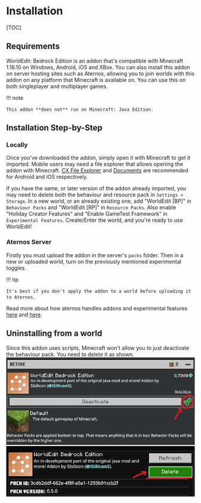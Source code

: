 # Installation

[TOC]

## Requirements

WorldEdit: Bedrock Edition is an addon that's compatible with Minecraft 1.18.10 on Windows, Android, iOS and XBox. You can also install this addon on server hosting sites such as Aternos, allowing you to join worlds with this addon on any platform that Minecraft is available on. You can use this on both singleplayer and multiplayer games.

!!! note

    This addon **does not** run on Minecraft: Java Edition.

## Installation Step-by-Step

### Locally

Once you've downloaded the addon, simply open it with Minecraft to get it imported. Mobile users may need a file explorer that allows opening the addon with Minecraft. [CX File Explorer](https://play.google.com/store/apps/details?id=com.cxinventor.file.explorer) and [Documents](https://itunes.apple.com/app/id364901807) are recommended for Android and iOS respectively.

If you have the same, or later version of the addon already imported, you may need to delete both the behaviour and resource pack in `Settings > Storage`. In a new world, or an already existing one, add "WorldEdit [BP]" in `Behaviour Packs` and "WorldEdit [RP]" in `Resource Packs`. Also enable "Holiday Creator Features" and "Enable GameTest Framework" in `Experimental Features`. Create/Enter the world, and you're ready to use WorldEdit!

### Aternos Server

Firstly you must upload the addon in the server's `packs` folder. Then in a new or uploaded world, turn on the previously mentioned experimental toggles.

!!! tip

    It's best if you don't apply the addon to a world before uploading it to Aternos.

Read more about how aternos handles addons and experimental features [here](https://support.aternos.org/hc/en-us/articles/360042095232-Installing-Addons-Minecraft-Bedrock-Edition-) and [here](https://support.aternos.org/hc/en-us/articles/4407553257873-Enabling-experimental-gameplay-Minecraft-Bedrock-Edition-).

## Uninstalling from a world

Since this addon uses scripts, Minecraft won't allow you to just deactivate the behaviour pack. You need to delete it as shown.
![check mark under WorldEdit behaviour pack](img/uninstall_1.jpg)
![Delete button](img/uninstall_2.jpg)
